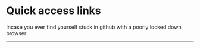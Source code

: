 # Quick access links
Incase you ever find yourself stuck in github with a poorly locked down browser
<hr>
